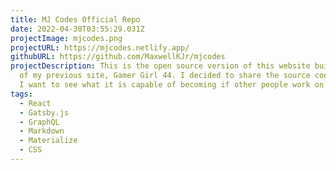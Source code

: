 ```yaml
---
title: MJ Codes Official Repo
date: 2022-04-30T03:55:29.031Z
projectImage: mjcodes.png
projectURL: https://mjcodes.netlify.app/
githubURL: https://github.com/MaxwellKJr/mjcodes
projectDescription: This is the open source version of this website built on top
  of my previous site, Gamer Girl 44. I decided to share the source code because
  I want to see what it is capable of becoming if other people work on it!💯
tags:
  - React
  - Gatsby.js
  - GraphQL
  - Markdown
  - Materialize
  - CSS
---
```

